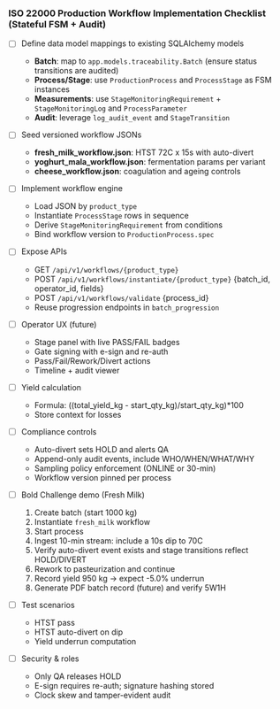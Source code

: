 ### ISO 22000 Production Workflow Implementation Checklist (Stateful FSM + Audit)

- [ ] Define data model mappings to existing SQLAlchemy models
  - **Batch**: map to `app.models.traceability.Batch` (ensure status transitions are audited)
  - **Process/Stage**: use `ProductionProcess` and `ProcessStage` as FSM instances
  - **Measurements**: use `StageMonitoringRequirement` + `StageMonitoringLog` and `ProcessParameter`
  - **Audit**: leverage `log_audit_event` and `StageTransition`

- [ ] Seed versioned workflow JSONs
  - **fresh_milk_workflow.json**: HTST 72C x 15s with auto-divert
  - **yoghurt_mala_workflow.json**: fermentation params per variant
  - **cheese_workflow.json**: coagulation and ageing controls

- [ ] Implement workflow engine
  - Load JSON by `product_type`
  - Instantiate `ProcessStage` rows in sequence
  - Derive `StageMonitoringRequirement` from conditions
  - Bind workflow version to `ProductionProcess.spec`

- [ ] Expose APIs
  - GET `/api/v1/workflows/{product_type}`
  - POST `/api/v1/workflows/instantiate/{product_type}` {batch_id, operator_id, fields}
  - POST `/api/v1/workflows/validate` {process_id}
  - Reuse progression endpoints in `batch_progression`

- [ ] Operator UX (future)
  - Stage panel with live PASS/FAIL badges
  - Gate signing with e-sign and re-auth
  - Pass/Fail/Rework/Divert actions
  - Timeline + audit viewer

- [ ] Yield calculation
  - Formula: ((total_yield_kg - start_qty_kg)/start_qty_kg)*100
  - Store context for losses

- [ ] Compliance controls
  - Auto-divert sets HOLD and alerts QA
  - Append-only audit events, include WHO/WHEN/WHAT/WHY
  - Sampling policy enforcement (ONLINE or 30-min)
  - Workflow version pinned per process

- [ ] Bold Challenge demo (Fresh Milk)
  1. Create batch (start 1000 kg)
  2. Instantiate `fresh_milk` workflow
  3. Start process
  4. Ingest 10-min stream: include a 10s dip to 70C
  5. Verify auto-divert event exists and stage transitions reflect HOLD/DIVERT
  6. Rework to pasteurization and continue
  7. Record yield 950 kg → expect -5.0% underrun
  8. Generate PDF batch record (future) and verify 5W1H

- [ ] Test scenarios
  - HTST pass
  - HTST auto-divert on dip
  - Yield underrun computation

- [ ] Security & roles
  - Only QA releases HOLD
  - E-sign requires re-auth; signature hashing stored
  - Clock skew and tamper-evident audit

